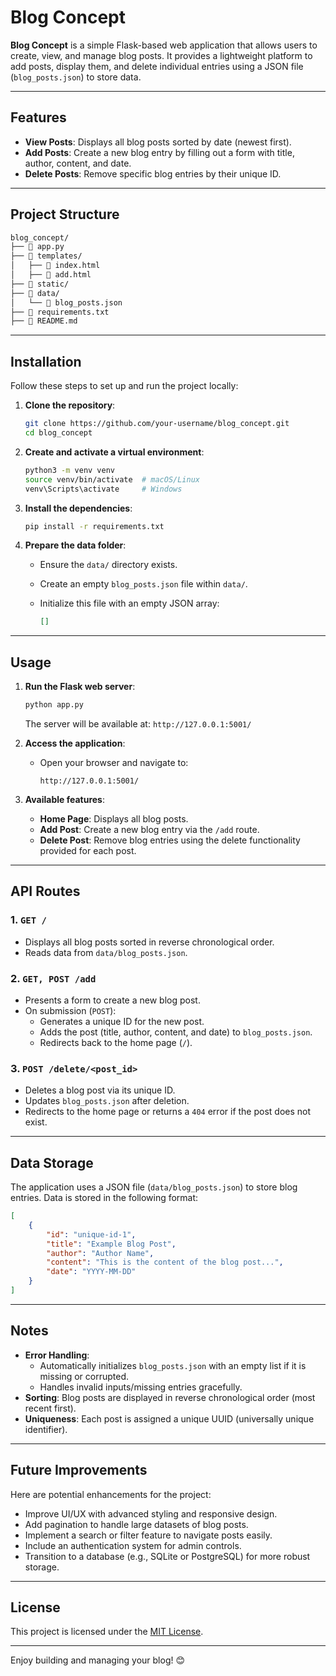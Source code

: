# Blog Concept

**Blog Concept** is a simple Flask-based web application that allows users to create, view, and manage blog posts. It provides a lightweight platform to add posts, display them, and delete individual entries using a JSON file (`blog_posts.json`) to store data.

---

## Features

- **View Posts**: Displays all blog posts sorted by date (newest first).
- **Add Posts**: Create a new blog entry by filling out a form with title, author, content, and date.
- **Delete Posts**: Remove specific blog entries by their unique ID.

---

## Project Structure

   ```markdown
   blog_concept/
   ├── 📄 app.py
   ├── 📂 templates/
   │   ├── 📄 index.html
   │   ├── 📄 add.html
   ├── 📂 static/
   ├── 📂 data/
   │   └── 📄 blog_posts.json
   ├── 📄 requirements.txt
   ├── 📄 README.md
   ```

---

## Installation

Follow these steps to set up and run the project locally:

1. **Clone the repository**:

   ```bash
   git clone https://github.com/your-username/blog_concept.git
   cd blog_concept
   ```

2. **Create and activate a virtual environment**:

   ```bash
   python3 -m venv venv
   source venv/bin/activate  # macOS/Linux
   venv\Scripts\activate     # Windows
   ```

3. **Install the dependencies**:

   ```bash
   pip install -r requirements.txt
   ```

4. **Prepare the data folder**:

   - Ensure the `data/` directory exists.
   - Create an empty `blog_posts.json` file within `data/`.
   - Initialize this file with an empty JSON array:

     ```json
     []
     ```

---

## Usage

1. **Run the Flask web server**:

   ```bash
   python app.py
   ```

   The server will be available at: `http://127.0.0.1:5001/`

2. **Access the application**:

   - Open your browser and navigate to:
     ```
     http://127.0.0.1:5001/
     ```

3. **Available features**:
   - **Home Page**: Displays all blog posts.
   - **Add Post**: Create a new blog entry via the `/add` route.
   - **Delete Post**: Remove blog entries using the delete functionality provided for each post.

---

## API Routes

### 1. **`GET /`**

- Displays all blog posts sorted in reverse chronological order.
- Reads data from `data/blog_posts.json`.

### 2. **`GET, POST /add`**

- Presents a form to create a new blog post.
- On submission (`POST`):
  - Generates a unique ID for the new post.
  - Adds the post (title, author, content, and date) to `blog_posts.json`.
  - Redirects back to the home page (`/`).

### 3. **`POST /delete/<post_id>`**

- Deletes a blog post via its unique ID.
- Updates `blog_posts.json` after deletion.
- Redirects to the home page or returns a `404` error if the post does not exist.

---

## Data Storage

The application uses a JSON file (`data/blog_posts.json`) to store blog entries. Data is stored in the following format:

```json
[
    {
        "id": "unique-id-1",
        "title": "Example Blog Post",
        "author": "Author Name",
        "content": "This is the content of the blog post...",
        "date": "YYYY-MM-DD"
    }
]
```

---

## Notes

- **Error Handling**:
  - Automatically initializes `blog_posts.json` with an empty list if it is missing or corrupted.
  - Handles invalid inputs/missing entries gracefully.
- **Sorting**: Blog posts are displayed in reverse chronological order (most recent first).
- **Uniqueness**: Each post is assigned a unique UUID (universally unique identifier).

---

## Future Improvements

Here are potential enhancements for the project:

- Improve UI/UX with advanced styling and responsive design.
- Add pagination to handle large datasets of blog posts.
- Implement a search or filter feature to navigate posts easily.
- Include an authentication system for admin controls.
- Transition to a database (e.g., SQLite or PostgreSQL) for more robust storage.

---

## License

This project is licensed under the [MIT License](LICENSE).

---

Enjoy building and managing your blog! 😊